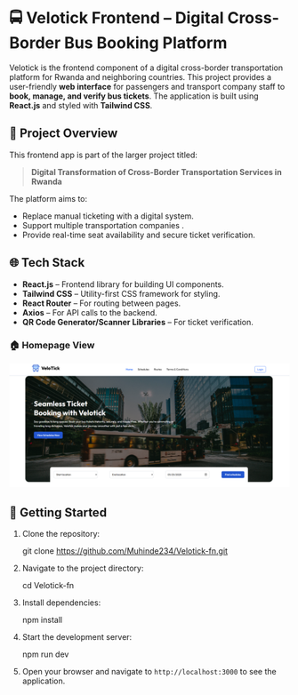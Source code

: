 # 🚍 Velotick Frontend – Digital Cross-Border Bus Booking Platform

Velotick is the frontend component of a digital cross-border transportation platform for Rwanda and neighboring countries. This project provides a user-friendly **web interface** for passengers and transport company staff to **book, manage, and verify bus tickets**. The application is built using **React.js** and styled with **Tailwind CSS**.



## 📑 Project Overview

This frontend app is part of the larger project titled:

> **Digital Transformation of Cross-Border Transportation Services in Rwanda**

The platform aims to:
- Replace manual ticketing with a digital system.
- Support multiple transportation companies .
- Provide real-time seat availability and secure ticket verification.



## 🌐 Tech Stack

- **React.js** – Frontend library for building UI components.
- **Tailwind CSS** – Utility-first CSS framework for styling.
- **React Router** – For routing between pages.
- **Axios** – For API calls to the backend.
- **QR Code Generator/Scanner Libraries** – For ticket verification.
### 🏠 Homepage View

![image](./src/assets/use.png)



## 🚀 Getting Started

1. Clone the repository:
   
   git clone  https://github.com/Muhinde234/Velotick-fn.git
   

2. Navigate to the project directory:
   
   cd Velotick-fn
   

3. Install dependencies:
   
   npm install
   

4. Start the development server:
   
   npm  run dev


5. Open your browser and navigate to `http://localhost:3000` to see the application.


